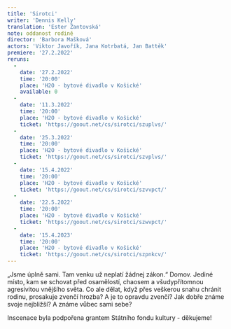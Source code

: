 ```yaml
---
title: 'Sirotci'
writer: 'Dennis Kelly'
translation: 'Ester Žantovská'
note: oddanost rodině
director: 'Barbora Mašková'
actors: 'Viktor Javořík, Jana Kotrbatá, Jan Battěk'
premiere: '27.2.2022'
reruns:
  -  
    date: '27.2.2022'
    time: '20:00'
    place: 'H2O - bytové divadlo v Košické'
    available: 0
  -  
    date: '11.3.2022'
    time: '20:00'
    place: 'H2O - bytové divadlo v Košické'
    ticket: 'https://goout.net/cs/sirotci/szuplvs/'
  -  
    date: '25.3.2022'
    time: '20:00'
    place: 'H2O - bytové divadlo v Košické'
    ticket: 'https://goout.net/cs/sirotci/szvplvs/'
  - 
    date: '15.4.2022'
    time: '20:00'
    place: 'H2O - bytové divadlo v Košické'
    ticket: 'https://goout.net/cs/sirotci/szvvpct/'
  -  
    date: '22.5.2022'
    time: '20:00'
    place: 'H2O - bytové divadlo v Košické'
    ticket: 'https://goout.net/cs/sirotci/szwvpct/'
  - 
    date: '15.4.2023'
    time: '20:00'
    place: 'H2O - bytové divadlo v Košické'
    ticket: 'https://goout.net/cs/sirotci/szpnkcv/'
---
```

„Jsme úplně sami. Tam venku už neplatí žádnej zákon.“ Domov. Jediné místo, kam se schovat před osamělostí, chaosem a všudypřítomnou agresivitou vnějšího světa. Co ale dělat, když přes veškerou snahu chránit rodinu, prosakuje zvenčí hrozba? A je to opravdu zvenčí? Jak dobře známe svoje nejbližší? A známe vůbec sami sebe?

Inscenace byla podpořena grantem Státního fondu kultury - děkujeme!
